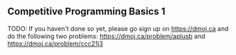 ## Competitive Programming Basics 1

TODO:
If you haven't done so yet, please go sign up on https://dmoj.ca and do the following two problems: https://dmoj.ca/problem/aplusb and https://dmoj.ca/problem/ccc21j3
